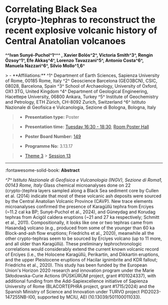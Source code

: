 # Correlating Black Sea (crypto-)tephras to reconstruct the recent explosive volcanic history of Central Anatolian volcanoes

**^^Ivan Sunyé-Puchol^1\^^^ , Xavier Bolós^2^, Victoria Smith^3^, Rengin Özsoy^1^, Efe Akkaş^4^, Lorenzo Tavazzani^5^, Antonio Costa^6^, Manuela Nazzari^6^, Silvio Mollo^1,6^**

<!-- more -->> - **Affiliations:** ^1^ Department of Earth Sciences, Sapienza University of Rome, 00185 Rome, Italy ^2^ Geoscience Barcelona (GEO3BCN), CSIC, 08028, Barcelona, Spain ^3^ School of Archaeology, University of Oxford, OX1 3TG, United Kingdom ^4^ Department of Geological Engineering, Hacettepe University, 06800 Ankara, Turkey ^5^ Institute of Geochemistry and Petrology, ETH Zürich, CH-8092 Zurich, Switzerland ^6^ Istituto Nazionale di Geofisica e Vulcanologia, Sezione di Bologna, Bologna, Italy

> - **Presentation type:** Poster

> - **Presentation time:** [Tuesday 16:30 - 18:30](../sessions_comparison.md#__tabbed_2_6), [Room Poster Hall](../maps_venue.md#__tabbed_1_1)

> - **Poster Board Number:** [149](../map_poster_boards.md#tuesday)

> - **Programme No:** 3.13.17

> - [Theme 3](../theme3.md) > [Session 13](../sessions/session-3-13.md)

--- 

:fontawesome-solid-book: **Abstract**

*^7^ Istituto Nazionale di Geofisica e Vulcanologia (INGV), Sezione di Roma1, 00143 Rome, Italy*
Glass chemical microanalyses done on 22 (crypto-)tephra layers sampled along a Black Sea sediment core by Cullen et al. (2014) indicate that most of these volcanic ash deposits were sourced by the Central Anatolian Volcanic Province (CAVP). New trace elements microanalyses confirmed the presence of Karagüllü tephra from Erciyes (~11.2 cal ka BP; Sunyé-Puchol et al., 2024), and Güneydag and Korudag tephras from Acigöl caldera eruptions (~21 and 27 ka respectively; Schmitt et al., 2011). Compositionally, it looks like one or two tephras came from Hasandağ volcano (e.g., produced from some of the younger than 60 ka Block-and-ash flow eruptions; Friedrichs et al., 2020), meanwhile all the other crypto-tephras seem to be sourced by Erciyes volcano (up to 11 more, and all older than Karagüllü). These preliminary tephrochronologic correlations would considerably extend the current known volcanic record of Erciyes (i.e., the Holocene Karagüllü, Perikartin, and Dikkartin eruptions, and the upper Pleistocene eruptions of Hacilar ignimbrite and KDR fallout; Friedrichs et al., 2020). This study has been funded by the European Union's Horizon 2020 research and innovation program under the Marie Skłodowska-Curie Actions (PÜSKÜRÜM project, grant #101024337), with additional funding from the Add-Sapiexcellence initiative of Sapienza University of Rome (BLACORTEPHRA project, grant #1715/2024) and the Spanish Ministry of Science and Innovation under TURVO project PID2023-147255NB-I00, supported by MCIU, AEI (10.13039/501100011033).

